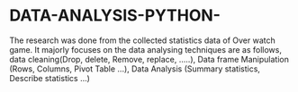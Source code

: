 # DATA-ANALYSIS-PYTHON-
The research was done from the collected statistics data of Over watch game. It majorly focuses on the data analysing techniques are as follows, data cleaning(Drop, delete, Remove, replace, .....), Data frame Manipulation (Rows, Columns, Pivot Table ...), Data Analysis (Summary statistics, Describe statistics …)

